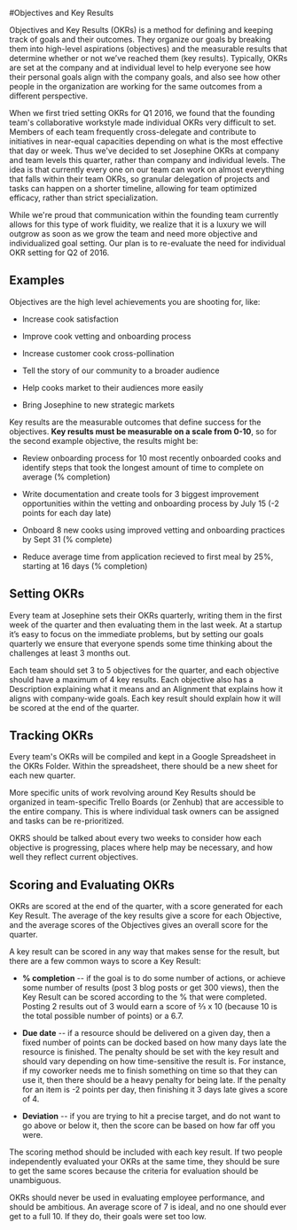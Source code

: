 #Objectives and Key Results

Objectives and Key Results (OKRs) is a method for defining and keeping track of goals and their outcomes. They organize our goals by breaking them into high-level aspirations (objectives) and the measurable results that determine whether or not we’ve reached them (key results). Typically, OKRs are set at the company and at individual level to help everyone see how their personal goals align with the company goals, and also see how other people in the organization are working for the same outcomes from a different perspective.

When we first tried setting OKRs for Q1 2016, we found that the founding team's collaborative workstyle made individual OKRs very difficult to set. Members of each team frequently cross-delegate and contribute to initiatives in near-equal capacities depending on what is the most effective that day or week. Thus we've decided to set Josephine OKRs at company and team levels this quarter, rather than company and individual levels. The idea is that currently every one on our team can work on almost everything that falls within their team OKRs, so granular delegation of projects and tasks can happen on a shorter timeline, allowing for team optimized efficacy, rather than strict specialization. 

While we're proud that communication within the founding team currently allows for this type of work fluidity, we realize that it is a luxury we will outgrow as soon as we grow the team and need more objective and individualized goal setting. Our plan is to re-evaluate the need for individual OKR setting for Q2 of 2016. 

## Examples

Objectives are the high level achievements you are shooting for, like:

* Increase cook satisfaction

* Improve cook vetting and onboarding process

* Increase customer cook cross-pollination

* Tell the story of our community to a broader audience

* Help cooks market to their audiences more easily

* Bring Josephine to new strategic markets


Key results are the measurable outcomes that define success for the objectives. **Key results must be measurable on a scale from 0-10**, so for the second example objective, the results might be:

* Review onboarding process for 10 most recently onboarded cooks and identify steps that took the longest amount of time to complete on average (% completion)

* Write documentation and create tools for 3 biggest improvement opportunities within the vetting and onboarding process by July 15 (-2 points for each day late)

* Onboard 8 new cooks using improved vetting and onboarding practices by Sept 31 (% complete)

* Reduce average time from application recieved to first meal by 25%, starting at 16 days (% completion)

## Setting OKRs

Every team at Josephine sets their OKRs quarterly, writing them in the first week of the quarter and then evaluating them in the last week. At a startup it’s easy to focus on the immediate problems, but by setting our goals quarterly we ensure that everyone spends some time thinking about the challenges at least 3 months out.

Each team should set 3 to 5 objectives for the quarter, and each objective should have a maximum of 4 key results. Each objective also has a Description explaining what it means and an Alignment that explains how it aligns with company-wide goals. Each key result should explain how it will be scored at the end of the quarter.

## Tracking OKRs

Every team's OKRs will be compiled and kept in a Google Spreadsheet in the OKRs Folder. Within the spreadsheet, there should be a new sheet for each new quarter.

More specific units of work revolving around Key Results should be organized in team-specific Trello Boards (or Zenhub) that are accessible to the entire company. This is where individual task owners can be assigned and tasks can be re-prioritized.

OKRS should be talked about every two weeks to consider how each objective is progressing, places where help may be necessary, and how well they reflect current objectives.

## Scoring and Evaluating OKRs

OKRs are scored at the end of the quarter, with a score generated for each Key Result. The average of the key results give a score for each Objective, and the average scores of the Objectives gives an overall score for the quarter.

A key result can be scored in any way that makes sense for the result, but there are a few common ways to score a Key Result:

* **% completion** -- if the goal is to do some number of actions, or achieve some number of results (post 3 blog posts or get 300 views), then the Key Result can be scored according to the % that were completed. Posting 2 results out of 3 would earn a score of ⅔ x 10 (because 10 is the total possible number of points) or a 6.7.

* **Due date** -- if a resource should be delivered on a given day, then a fixed number of points can be docked based on how many days late the resource is finished. The penalty should be set with the key result and should vary depending on how time-sensitive the result is. For instance, if my coworker needs me to finish something on time so that they can use it, then there should be a heavy penalty for being late. If the penalty for an item is -2 points per day, then finishing it 3 days late gives a score of 4.

* **Deviation** -- if you are trying to hit a precise target, and do not want to go above or below it, then the score can be based on how far off you were.

The scoring method should be included with each key result. If two people independently evaluated your OKRs at the same time, they should be sure to get the same scores because the criteria for evaluation should be unambiguous.

OKRs should never be used in evaluating employee performance, and should be ambitious. An average score of 7 is ideal, and no one should ever get to a full 10. If they do, their goals were set too low.
